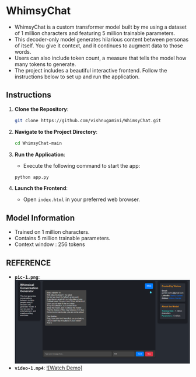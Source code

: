 # WhimsyChat
- WhimsyChat is a custom transformer model built by me using a dataset of 1 million characters and featuring 5 million trainable parameters.
- This decoder-only model generates hilarious content between personas of itself. You give it context, and it continues to augment data to those words.
- Users can also include token count, a measure that tells the model how many tokens to generate. 
- The project includes a beautiful interactive frontend. Follow the instructions below to set up and run the application.

## Instructions

1. **Clone the Repository**:
    ```sh
    git clone https://github.com/vishnugamini/WhimsyChat.git
    ```

2. **Navigate to the Project Directory**:
    ```sh
    cd WhimsyChat-main
    ```

3. **Run the Application**:
    - Execute the following command to start the app:
    ```sh
    python app.py
    ```

4. **Launch the Frontend**:
    - Open `index.html` in your preferred web browser.

## Model Information

- Trained on 1 million characters.
- Contains 5 million trainable parameters.
- Context window : 256 tokens

## REFERENCE
- **`pic-1.png`**: ![Screenshot](/assests/pic-1.png)
- **`video-1.mp4`**: [![Watch Demo]](https://vimeo.com/993884106)


